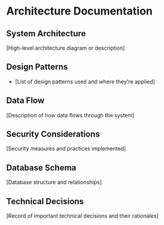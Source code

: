 # Architecture Documentation

## System Architecture
[High-level architecture diagram or description]

## Design Patterns
- [List of design patterns used and where they're applied]

## Data Flow
[Description of how data flows through the system]

## Security Considerations
[Security measures and practices implemented]

## Database Schema
[Database structure and relationships]

## Technical Decisions
[Record of important technical decisions and their rationales]